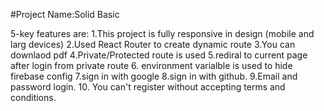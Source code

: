 
#Project Name:Solid Basic 

5-key features are:
1.This project is fully responsive in design (mobile and larg devices)
2.Used React Router to create dynamic route
3.You can downlaod pdf 
4.Private/Protected  route is used 
5.rediral to current page after login from private route
6. environment varialble is used to hide firebase config
7.sign in with google
8.sign in with github.
9.Email and password login.
10. You can't register without accepting terms and conditions.
